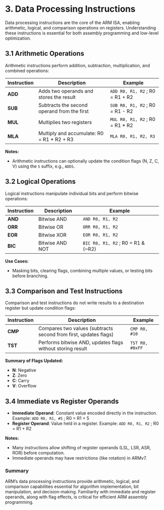 # 3. Data Processing Instructions

Data processing instructions are the core of the ARM ISA, enabling arithmetic, logical, and comparison operations on registers. Understanding these instructions is essential for both assembly programming and low-level optimization.

## 3.1 Arithmetic Operations

Arithmetic instructions perform addition, subtraction, multiplication, and combined operations:

| Instruction | Description                                 | Example                         |
| ----------- | ------------------------------------------- | ------------------------------- |
| **ADD**     | Adds two operands and stores the result     | `ADD R0, R1, R2` ; R0 = R1 + R2 |
| **SUB**     | Subtracts the second operand from the first | `SUB R0, R1, R2` ; R0 = R1 - R2 |
| **MUL**     | Multiplies two registers                    | `MUL R0, R1, R2` ; R0 = R1 * R2 |
| **MLA**     | Multiply and accumulate: R0 = R1 * R2 + R3  | `MLA R0, R1, R2, R3`            |

**Notes:**

* Arithmetic instructions can optionally update the condition flags (N, Z, C, V) using the `S` suffix, e.g., `ADDS`.

## 3.2 Logical Operations

Logical instructions manipulate individual bits and perform bitwise operations:

| Instruction | Description     | Example                            |
| ----------- | --------------- | ---------------------------------- |
| **AND**     | Bitwise AND     | `AND R0, R1, R2`                   |
| **ORR**     | Bitwise OR      | `ORR R0, R1, R2`                   |
| **EOR**     | Bitwise XOR     | `EOR R0, R1, R2`                   |
| **BIC**     | Bitwise AND NOT | `BIC R0, R1, R2` ; R0 = R1 & (~R2) |

**Use Cases:**

* Masking bits, clearing flags, combining multiple values, or testing bits before branching.

## 3.3 Comparison and Test Instructions

Comparison and test instructions do not write results to a destination register but update condition flags:

| Instruction | Description                                                      | Example         |
| ----------- | ---------------------------------------------------------------- | --------------- |
| **CMP**     | Compares two values (subtracts second from first, updates flags) | `CMP R0, #10`   |
| **TST**     | Performs bitwise AND, updates flags without storing result       | `TST R0, #0xFF` |

**Summary of Flags Updated:**

* **N**: Negative
* **Z**: Zero
* **C**: Carry
* **V**: Overflow

## 3.4 Immediate vs Register Operands

* **Immediate Operand**: Constant value encoded directly in the instruction.
  Example: `ADD R0, R1, #5` ; R0 = R1 + 5
* **Register Operand**: Value held in a register.
  Example: `ADD R0, R1, R2` ; R0 = R1 + R2

**Notes:**

* Many instructions allow shifting of register operands (LSL, LSR, ASR, ROR) before computation.
* Immediate operands may have restrictions (like rotation) in ARMv7.

### Summary

ARM’s data processing instructions provide arithmetic, logical, and comparison capabilities essential for algorithm implementation, bit manipulation, and decision-making. Familiarity with immediate and register operands, along with flag effects, is critical for efficient ARM assembly programming.
